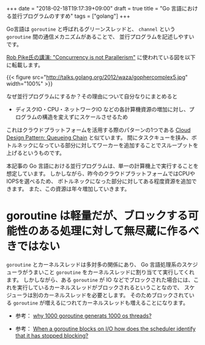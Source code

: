 +++
date = "2018-02-18T19:17:39+09:00"
draft = true
title = "Go 言語における並行プログラムのすすめ"
tags = ["golang"]
+++

Go言語は `goroutine` と呼ばれるグリーンスレッドと、
`channel` という `goroutine` 間の通信メカニズムがあることで、
並行プログラムを記述しやすいです。

[Rob Pike氏の講演: "Concurrency is not Parallerism"](https://talks.golang.org/2012/waza.slide#1)
に使われている図を以下に転載します。

{{< figure src="http://talks.golang.org/2012/waza/gophercomplex5.jpg" width="100%" >}}

なぜ並行プログラムにするか？その理由について自分なりにまとめると

* ディスクIO・CPU・ネットワークIO などの各計算機資源の増加に対し、プログラムの構造を変えずにスケールさせるため

これはクラウドプラットフォームを活用する際のパターンの1つである
[Cloud Design Pattern: Queueing Chain](http://aws.clouddesignpattern.org/index.php/CDP:Queuing_Chain%E3%83%91%E3%82%BF%E3%83%BC%E3%83%B3)
と似ています。
間にタスクキューを挟み、ボトルネックになっている部分に対してワーカーを追加することでスループットを上げるというものです。

本記事の Go 言語における並行プログラムは、単一の計算機上で実行することを想定しています。
しかしながら、昨今のクラウドプラットフォームではCPUやIOPSを選べるため、
ボトルネックになった部分に対してある程度資源を追加できます。
また、この資源は年々増加していきます。

<!--more-->

# goroutine は軽量だが、ブロックする可能性のある処理に対して無尽蔵に作るべきではない

`goroutine` とカーネルスレッドは多対多の関係にあり、
Go 言語処理系のスケジューラがうまいこと `goroutine` をカーネルスレッドに割り当てて実行してくれます。
しかしながら、ある `goroutine` が IO などでブロックされた場合には、これを実行しているカーネルスレッドがブロックされるということなので、
スケジューラは別のカーネルスレッドを必要とします。
そのためブロックされている `goroutine` が増えるにつれてカーネルスレッドも増えることになります。

* 参考： [why 1000 goroutine generats 1000 os threads?](https://groups.google.com/forum/#!topic/golang-nuts/2IdA34yR8gQ)


* 参考： [When a goroutine blocks on I/O how does the scheduler identify that it has stopped blocking?](https://stackoverflow.com/questions/36489498/when-a-goroutine-blocks-on-i-o-how-does-the-scheduler-identify-that-it-has-stopp)
